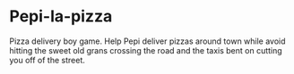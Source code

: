 # Pepi-la-pizza
Pizza delivery boy game.  Help Pepi deliver pizzas around town while avoid hitting the sweet old grans crossing the road and the taxis bent on cutting you off of the street.
